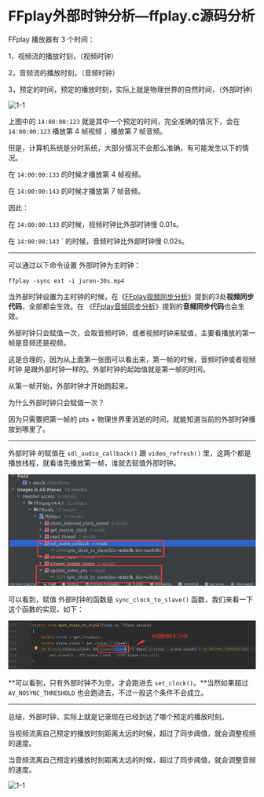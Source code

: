 # FFplay外部时钟分析—ffplay.c源码分析

FFplay 播放器有 3 个时间：

1，视频流的播放时刻，（视频时钟）

2，音频流的播放时刻，（音频时钟）

3，预定的时间，预定的播放时刻，实际上就是物理世界的自然时间，（外部时钟）

![1-1](https://ffmpeg.xianwaizhiyin.net/ffplay/basic_sync/1-1.jpg)

上图中的 `14:00:00:123` 就是其中一个预定的时间，完全准确的情况下，会在  `14:00:00:123` 播放第 4 帧视频 ，播放第 7 帧音频。

但是，计算机系统是分时系统，大部分情况不会那么准确，有可能发生以下的情况。

在  `14:00:00:133` 的时候才播放第 4 帧视频。

在  `14:00:00:143`  的时候才播放第 7 帧音频。

因此：

在  `14:00:00:133` 的时候，视频时钟比外部时钟慢 0.01s。

在  `14:00:00:143`  ` 的时候，音频时钟比外部时钟慢 0.02s。

------

可以通过以下命令设置 外部时钟为主时钟：

```
ffplay -sync ext -i juren-30s.mp4
```

当外部时钟设置为主时钟的时候，在《[FFplay视频同步分析](https://ffmpeg.xianwaizhiyin.net/ffplay/video_sync.html)》提到的3处**视频同步代码**，全部都会生效。在 《[FFplay音频同步分析](https://ffmpeg.xianwaizhiyin.net/ffplay/audio_sync.html)》提到的**音频同步代码**也会生效。

外部时钟只会赋值一次，会取音频时钟，或者视频时钟来赋值，主要看播放的第一帧是音频还是视频。

这是合理的，因为从上面第一张图可以看出来，第一帧的时候，音频时钟或者视频时钟 是跟外部时钟一样的。外部时钟的起始值就是第一帧的时间。

从第一帧开始，外部时钟才开始跑起来。

为什么外部时钟只会赋值一次？

因为只需要把第一帧的 pts  + 物理世界里消逝的时间，就能知道当前的外部时钟播放到哪里了。

------

外部时钟 的赋值在 `sdl_audio_callback()` 跟 `video_refresh()` 里，这两个都是播放线程，就看谁先播放第一帧，谁就去赋值外部时钟。

![1-2](ext_sync\1-2.png)

可以看到，赋值 外部时钟的函数是 `sync_clock_to_slave()` 函数，我们来看一下这个函数的实现，如下：

![1-3](ext_sync\1-3.png)

**可以看到，只有外部时钟不为空，才会跑进去 `set_clock()`。**当然如果超过 `AV_NOSYNC_THRESHOLD` 也会跑进去，不过一般这个条件不会成立。

------

总结，外部时钟，实际上就是记录现在已经到达了哪个预定的播放时刻。

当视频流离自己预定的播放时刻距离太远的时候，超过了同步阈值，就会调整视频的速度。

当音频流离自己预定的播放时刻距离太远的时候，超过了同步阈值，就会调整音频的速度。

![1-1](https://ffmpeg.xianwaizhiyin.net/ffplay/basic_sync/1-1.jpg)
